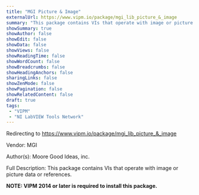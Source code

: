 ```yaml
---
title: "MGI Picture & Image"
externalUrl: https://www.vipm.io/package/mgi_lib_picture_&_image
summary: "This package contains VIs that operate with image or picture data or references."
showSummary: true
showAuthor: false
showEdit: false
showData: false
showViews: false
showReadingTime: false
showWordCount: false
showBreadcrumbs: false
showHeadingAnchors: false
sharingLinks: false
showZenMode: false
showPagination: false
showRelatedContent: false
draft: true
tags:
 - "VIPM"
 - "NI LabVIEW Tools Network"
---
```


Redirecting to https://www.vipm.io/package/mgi_lib_picture_&_image

Vendor: MGI

Author(s): Moore Good Ideas, inc.
 
Full Description:
This package contains VIs that operate with image or picture data or references.

**NOTE:  VIPM 2014 or later  is required to install this package.**